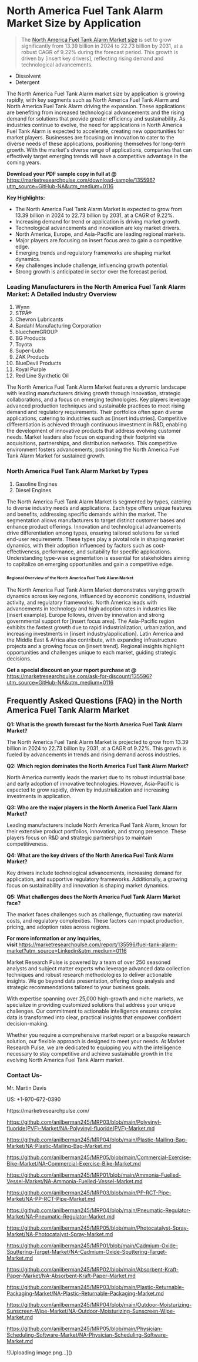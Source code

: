 <h1>North America Fuel Tank Alarm Market&nbsp;Size by Application</h1><blockquote><p>The <a href="https://marketresearchpulse.com/download-sample/135596?utm_source=GitHub-NA&amp;utm_medium=0116">North America Fuel Tank Alarm Market size</a> is set to grow significantly from 13.39 billion in 2024 to 22.73 billion by 2031, at a robust CAGR of 9.22% during the forecast period. This growth is driven by [insert key drivers], reflecting rising demand and technological advancements.</p></blockquote><ul><li>Dissolvent<li> Detergent</li></ul><p>The North America Fuel Tank Alarm market size by application is growing rapidly, with key segments such as North America Fuel Tank Alarm and North America Fuel Tank Alarm driving the expansion. These applications are benefiting from increased technological advancements and the rising demand for solutions that provide greater efficiency and sustainability. As industries continue to evolve, the need for applications in North America Fuel Tank Alarm is expected to accelerate, creating new opportunities for market players. Businesses are focusing on innovation to cater to the diverse needs of these applications, positioning themselves for long-term growth. With the market's diverse range of applications, companies that can effectively target emerging trends will have a competitive advantage in the coming years.</p><p><strong>Download your PDF sample copy in full at @ </strong><a href="https://marketresearchpulse.com/download-sample/135596?utm_source=GitHub-NA&amp;utm_medium=0116">https://marketresearchpulse.com/download-sample/135596?utm_source=GitHub-NA&amp;utm_medium=0116</a></p><p><strong>Key Highlights: </strong></p><ul><li>The North America Fuel Tank Alarm Market is expected to grow from 13.39 billion in 2024 to 22.73 billion by 2031, at a CAGR of 9.22%.</li><li>Increasing demand for trend or application is driving market growth.</li><li>Technological advancements and innovation are key market drivers.</li><li>North America, Europe, and Asia-Pacific are leading regional markets.</li><li>Major players are focusing on insert focus area to gain a competitive edge.</li><li>Emerging trends and regulatory frameworks are shaping market dynamics.</li><li>Key challenges include challenge, influencing growth potential.</li><li>Strong growth is anticipated in sector over the forecast period.</li></ul><h3>Leading Manufacturers in the North America Fuel Tank Alarm Market: A Detailed Industry Overview</h3><ol><li>Wynn</li><li>STPÂ®</li><li>Chevron Lubricants</li><li>Bardahl Manufacturing Corporation</li><li>bluechemGROUP</li><li>BG Products</li><li>Toyota</li><li>Super-Lube</li><li>ZAK Products</li><li>BlueDevil Products</li><li>Royal Purple</li><li>Red Line Synthetic Oil</li></ol><div class="flex max-w-full flex-col flex-grow"><div class="min-h-8 text-message flex w-full flex-col items-end gap-2 whitespace-normal break-words [.text-message+&amp;]:mt-5" dir="auto" data-message-author-role="assistant" data-message-id="fd8432e4-4910-450d-b182-61b7bfb0a01f" data-message-model-slug="gpt-4o"><div class="flex w-full flex-col gap-1 empty:hidden first:pt-[3px]"><div class="markdown prose w-full break-words dark:prose-invert light"><p>The North America Fuel Tank Alarm Market features a dynamic landscape with leading manufacturers driving growth through innovation, strategic collaborations, and a focus on emerging technologies. Key players leverage advanced production techniques and sustainable practices to meet rising demand and regulatory requirements. Their portfolios often span diverse applications, catering to industries such as [insert industries]. Competitive differentiation is achieved through continuous investment in R&amp;D, enabling the development of innovative products that address evolving customer needs. Market leaders also focus on expanding their footprint via acquisitions, partnerships, and distribution networks. This competitive environment fosters advancements, positioning the North America Fuel Tank Alarm Market for sustained growth.</p></div></div></div></div><h3>North America Fuel Tank Alarm Market by Types</h3><ol><li>Gasoline Engines<li> Diesel Engines</li></ol><div class="flex max-w-full flex-col flex-grow"><div class="min-h-8 text-message flex w-full flex-col items-end gap-2 whitespace-normal break-words [.text-message+&amp;]:mt-5" dir="auto" data-message-author-role="assistant" data-message-id="084470be-0bb7-4664-bddf-5156b4f41249" data-message-model-slug="gpt-4o-mini"><div class="flex w-full flex-col gap-1 empty:hidden first:pt-[3px]"><div class="markdown prose w-full break-words dark:prose-invert light"><p>The North America Fuel Tank Alarm Market is segmented by types, catering to diverse industry needs and applications. Each type offers unique features and benefits, addressing specific demands within the market. The segmentation allows manufacturers to target distinct customer bases and enhance product offerings. Innovation and technological advancements drive differentiation among types, ensuring tailored solutions for varied end-user requirements. These types play a pivotal role in shaping market dynamics, with their adoption influenced by factors such as cost-effectiveness, performance, and suitability for specific applications. Understanding type-wise segmentation is essential for stakeholders aiming to capitalize on emerging opportunities and gain a competitive edge.</p></div></div></div></div><h3><span style="font-size: 11px;">Regional Overview of the North America Fuel Tank Alarm Market</span></h3><div class="flex max-w-full flex-col flex-grow"><div class="min-h-8 text-message flex w-full flex-col items-end gap-2 whitespace-normal break-words [.text-message+&amp;]:mt-5" dir="auto" data-message-author-role="assistant" data-message-id="e9038762-ce64-4e30-91c9-9bd413514231" data-message-model-slug="gpt-4o-mini"><div class="flex w-full flex-col gap-1 empty:hidden first:pt-[3px]"><div class="markdown prose w-full break-words dark:prose-invert light"><p>The North America Fuel Tank Alarm Market demonstrates varying growth dynamics across key regions, influenced by economic conditions, industrial activity, and regulatory frameworks. North America leads with advancements in technology and high adoption rates in industries like [insert example]. Europe follows, driven by innovation and strong governmental support for [insert focus area]. The Asia-Pacific region exhibits the fastest growth due to rapid industrialization, urbanization, and increasing investments in [insert industry/application]. Latin America and the Middle East &amp; Africa also contribute, with expanding infrastructure projects and a growing focus on [insert trend]. Regional insights highlight opportunities and challenges unique to each market, guiding strategic decisions.</p></div></div></div></div><p><strong>Get a special discount on your report purchase at @ </strong><a href="https://marketresearchpulse.com/ask-for-discount/135596?utm_source=GitHub-NA&amp;utm_medium=0116">https://marketresearchpulse.com/ask-for-discount/135596?utm_source=GitHub-NA&amp;utm_medium=0116</a></p><h2>Frequently Asked Questions (FAQ) in the North America Fuel Tank Alarm Market</h2><p><strong>Q1: What is the growth forecast for the North America Fuel Tank Alarm Market?</strong></p><p>The North America Fuel Tank Alarm Market is projected to grow from 13.39 billion in 2024 to 22.73 billion by 2031, at a CAGR of 9.22%. This growth is fueled by advancements in trends and rising demand across industries.</p><p><strong>Q2: Which region dominates the North America Fuel Tank Alarm Market?</strong></p><p>North America currently leads the market due to its robust industrial base and early adoption of innovative technologies. However, Asia-Pacific is expected to grow rapidly, driven by industrialization and increasing investments in application.</p><p><strong>Q3: Who are the major players in the North America Fuel Tank Alarm Market?</strong></p><p>Leading manufacturers include North America Fuel Tank Alarm, known for their extensive product portfolios, innovation, and strong presence. These players focus on R&amp;D and strategic partnerships to maintain competitiveness.</p><p><strong>Q4: What are the key drivers of the North America Fuel Tank Alarm Market?</strong></p><p>Key drivers include technological advancements, increasing demand for application, and supportive regulatory frameworks. Additionally, a growing focus on sustainability and innovation is shaping market dynamics.</p><p><strong>Q5: What challenges does the North America Fuel Tank Alarm Market face?</strong></p><p>The market faces challenges such as challenge, fluctuating raw material costs, and regulatory complexities. These factors can impact production, pricing, and adoption rates across regions.</p><p><strong>For more information or any inquiries, visit&nbsp;</strong><a href="https://marketresearchpulse.com/report/135596/fuel-tank-alarm-market?utm_source=Linkedin&utm_medium=0116">https://marketresearchpulse.com/report/135596/fuel-tank-alarm-market?utm_source=Linkedin&utm_medium=0116</a></p><p>Market Research Pulse is powered by a team of over 250 seasoned analysts and subject matter experts who leverage advanced data collection techniques and robust research methodologies to deliver actionable insights. We go beyond data presentation, offering deep analysis and strategic recommendations tailored to your business goals.</p><p>With expertise spanning over 25,000 high-growth and niche markets, we specialize in providing customized solutions that address your unique challenges. Our commitment to actionable intelligence ensures complex data is transformed into clear, practical insights that empower confident decision-making.</p><p>Whether you require a comprehensive market report or a bespoke research solution, our flexible approach is designed to meet your needs. At Market Research Pulse, we are dedicated to equipping you with the intelligence necessary to stay competitive and achieve sustainable growth in the evolving North America Fuel Tank Alarm market.</p><h3><strong>Contact Us-</strong></h3><p>Mr. Martin Davis</p><p>US: +1-970-672-0390</p><p>https://marketresearchpulse.com/</p><p><a href="https://github.com/anilberman245/MRP03/blob/main/Polyvinyl-fluoride(PVF)-Market/NA-Polyvinyl-fluoride(PVF)-Market.md">https://github.com/anilberman245/MRP03/blob/main/Polyvinyl-fluoride(PVF)-Market/NA-Polyvinyl-fluoride(PVF)-Market.md</a></p><p><a href="https://github.com/anilberman245/MRP04/blob/main/Plastic-Mailing-Bag-Market/NA-Plastic-Mailing-Bag-Market.md">https://github.com/anilberman245/MRP04/blob/main/Plastic-Mailing-Bag-Market/NA-Plastic-Mailing-Bag-Market.md</a></p><p><a href="https://github.com/anilberman245/MRP05/blob/main/Commercial-Exercise-Bike-Market/NA-Commercial-Exercise-Bike-Market.md">https://github.com/anilberman245/MRP05/blob/main/Commercial-Exercise-Bike-Market/NA-Commercial-Exercise-Bike-Market.md</a></p><p><a href="https://github.com/anilberman245/MRP01/blob/main/Ammonia-Fuelled-Vessel-Market/NA-Ammonia-Fuelled-Vessel-Market.md">https://github.com/anilberman245/MRP01/blob/main/Ammonia-Fuelled-Vessel-Market/NA-Ammonia-Fuelled-Vessel-Market.md</a></p><p><a href="https://github.com/anilberman245/MRP03/blob/main/PP-RCT-Pipe-Market/NA-PP-RCT-Pipe-Market.md">https://github.com/anilberman245/MRP03/blob/main/PP-RCT-Pipe-Market/NA-PP-RCT-Pipe-Market.md</a></p><p><a href="https://github.com/anilberman245/MRP04/blob/main/Pneumatic-Regulator-Market/NA-Pneumatic-Regulator-Market.md">https://github.com/anilberman245/MRP04/blob/main/Pneumatic-Regulator-Market/NA-Pneumatic-Regulator-Market.md</a></p><p><a href="https://github.com/anilberman245/MRP05/blob/main/Photocatalyst-Spray-Market/NA-Photocatalyst-Spray-Market.md">https://github.com/anilberman245/MRP05/blob/main/Photocatalyst-Spray-Market/NA-Photocatalyst-Spray-Market.md</a></p><p><a href="https://github.com/anilberman245/MRP01/blob/main/Cadmium-Oxide-Sputtering-Target-Market/NA-Cadmium-Oxide-Sputtering-Target-Market.md">https://github.com/anilberman245/MRP01/blob/main/Cadmium-Oxide-Sputtering-Target-Market/NA-Cadmium-Oxide-Sputtering-Target-Market.md</a></p><p><a href="https://github.com/anilberman245/MRP02/blob/main/Absorbent-Kraft-Paper-Market/NA-Absorbent-Kraft-Paper-Market.md">https://github.com/anilberman245/MRP02/blob/main/Absorbent-Kraft-Paper-Market/NA-Absorbent-Kraft-Paper-Market.md</a></p><p><a href="https://github.com/anilberman245/MRP03/blob/main/Plastic-Returnable-Packaging-Market/NA-Plastic-Returnable-Packaging-Market.md">https://github.com/anilberman245/MRP03/blob/main/Plastic-Returnable-Packaging-Market/NA-Plastic-Returnable-Packaging-Market.md</a></p><p><a href="https://github.com/anilberman245/MRP04/blob/main/Outdoor-Moisturizing-Sunscreen-Wipe-Market/NA-Outdoor-Moisturizing-Sunscreen-Wipe-Market.md">https://github.com/anilberman245/MRP04/blob/main/Outdoor-Moisturizing-Sunscreen-Wipe-Market/NA-Outdoor-Moisturizing-Sunscreen-Wipe-Market.md</a></p><p><a href="https://github.com/anilberman245/MRP05/blob/main/Physician-Scheduling-Software-Market/NA-Physician-Scheduling-Software-Market.md">https://github.com/anilberman245/MRP05/blob/main/Physician-Scheduling-Software-Market/NA-Physician-Scheduling-Software-Market.md</a></p>
![Uploading image.png…]()
